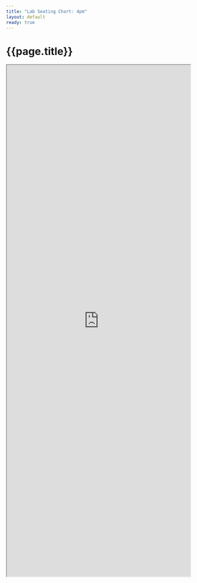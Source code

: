 ```yaml
---
title: "Lab Seating Chart: 4pm"
layout: default
ready: true
---
```


# {{page.title}}

<style>
iframe { width: 100%; height: 1400px; overflow: scroll; }  
</style>


<iframe src="https://docs.google.com/spreadsheets/d/e/2PACX-1vSMkXCR6hRtMH-jw7JicgbJu9vAge0uUZjNp6QxU6CFCm4QePEaSvQ3Wc2Z2nBLYVAnC-_PsKy1goLX/pubhtml?gid=943452167&amp;single=true&amp;widget=true&amp;headers=false"></iframe>
